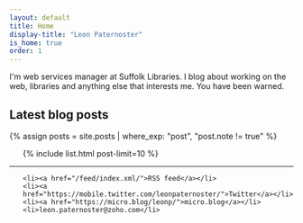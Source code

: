 ```yaml
---
layout: default
title: Home
display-title: "Leon Paternoster"
is_home: true
order: 1
---
```

I'm web services manager at Suffolk Libraries. I blog about working on the web, libraries and anything else that interests me. You have been warned.

<h2 class="f5 ttl small-caps tracked normal mt4">Latest blog posts</h2>

{% assign posts = site.posts | where_exp: "post", "post.note != true" %}

<ul class="list ma0 pa0 c-linky-visited">

{% include list.html post-limit=10 %}

</ul>

<hr class="pb4">

<ul class="c-linky-visited">

    <li><a href="/feed/index.xml/">RSS feed</a></li>
    <li><a href="https://mobile.twitter.com/leonpaternoster/">Twitter</a></li>
    <li><a href="https://micro.blog/leonp/">micro.blog</a></li>
    <li>leon.paternoster@zoho.com</li>

</ul>
